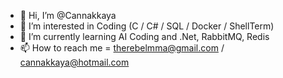 - 👋 Hi, I’m @Cannakkaya
- 👀 I’m interested in Coding (C / C# / SQL / Docker / ShellTerm)
- 🌱 I’m currently learning AI Coding and .Net, RabbitMQ, Redis
- 📫 How to reach me = therebelmma@gmail.com / cannakkaya@hotmail.com

<!---
Cannakkaya/Cannakkaya is a ✨ special ✨ repository because its `README.md` (this file) appears on your GitHub profile.
You can click the Preview link to take a look at your changes.
--->
